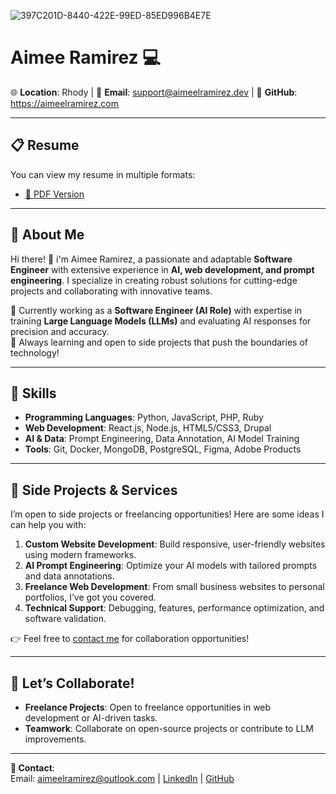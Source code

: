 ![397C201D-8440-422E-99ED-85ED996B4E7E](https://github.com/user-attachments/assets/5fc8aeba-aa29-45d9-bef5-6ce3ac95baa8)
# Aimee Ramirez 💻

🌐 **Location**: Rhody | 📧 **Email**: support@aimeelramirez.dev | 🌟 **GitHub**: https://aimeelramirez.com

---

## 📋 Resume
You can view my resume in multiple formats:
- [📄 PDF Version](assets/Aimee_Ramirez_Resume.pdf)
---

## 📂 About Me
Hi there! 👋 i'm Aimee Ramirez, a passionate and adaptable **Software Engineer** with extensive experience in **AI, web development, and prompt engineering**. I specialize in creating robust solutions for cutting-edge projects and collaborating with innovative teams.  

💼 Currently working as a **Software Engineer (AI Role)** with expertise in training **Large Language Models (LLMs)** and evaluating AI responses for precision and accuracy.  
🌱 Always learning and open to side projects that push the boundaries of technology!

---

## 🔧 Skills
- **Programming Languages**: Python, JavaScript, PHP, Ruby
- **Web Development**: React.js, Node.js, HTML5/CSS3, Drupal
- **AI & Data**: Prompt Engineering, Data Annotation, AI Model Training
- **Tools**: Git, Docker, MongoDB, PostgreSQL, Figma, Adobe Products
---

## 🚀 Side Projects & Services
I’m open to side projects or freelancing opportunities! Here are some ideas I can help you with:
1. **Custom Website Development**: Build responsive, user-friendly websites using modern frameworks.
2. **AI Prompt Engineering**: Optimize your AI models with tailored prompts and data annotations.
3. **Freelance Web Development**: From small business websites to personal portfolios, I’ve got you covered.
4. **Technical Support**: Debugging, features, performance optimization, and software validation.

👉 Feel free to [contact me](mailto:aimeelramirez@outlook.com) for collaboration opportunities!

---


## 🤝 Let’s Collaborate!
- **Freelance Projects**: Open to freelance opportunities in web development or AI-driven tasks.
- **Teamwork**: Collaborate on open-source projects or contribute to LLM improvements.

---

**📩 Contact**:  
Email: aimeelramirez@outlook.com | [LinkedIn](https://www.linkedin.com/in/aimeelramirez) | [GitHub](https://github.com/aimeelramirez)
